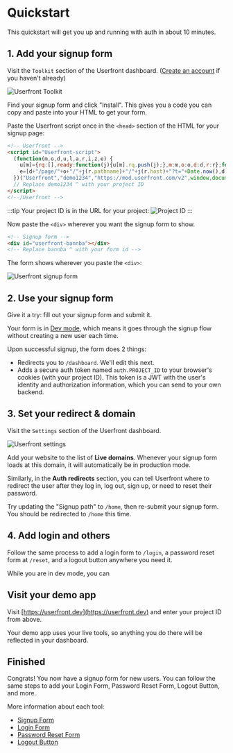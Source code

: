 # Quickstart

This quickstart will get you up and running with auth in about 10 minutes.

## 1. Add your signup form

Visit the `Toolkit` section of the Userfront dashboard. ([Create an account](https://userfront.com/signup?ref=quickstart) if you haven't already)

![Userfront Toolkit](https://res.cloudinary.com/component/image/upload/v1583359227/guide/menu.png)

Find your signup form and click "Install". This gives you a code you can copy and paste into your HTML to get your form.

Paste the Userfront script once in the `<head>` section of the HTML for your signup page:

<!-- prettier-ignore-start -->
```html
<!-- Userfront -->
<script id="Userfront-script">
  (function(m,o,d,u,l,a,r,i,z,e) {
    u[m]={rq:[],ready:function(j){u[m].rq.push(j);},m:m,o:o,d:d,r:r};function j(s){return encodeURIComponent(btoa(s));}z=l.getElementById(m+"-"+a);r=u.location;
    e=[d+"/page/"+o+"/"+j(r.pathname)+"/"+j(r.host)+"?t="+Date.now(),d];e.map(function(w){i=l.createElement(a);i.defer=1;i.src=w;z.parentNode.insertBefore(i,z);});u.amvartem=m;
  })("Userfront","demo1234","https://mod.userfront.com/v2",window,document,"script");
  // Replace demo1234 ^ with your project ID
</script>
<!--/Userfront -->
```
:::tip
Your project ID is in the URL for your project:
![Project ID](https://res.cloudinary.com/component/image/upload/v1583347563/guide/project_id_ilsrsa.png)
:::

Now paste the `<div>` wherever you want the signup form to show.
<!-- prettier-ignore-start -->
```html
<!-- Signup form -->
<div id="userfront-bannba"></div>
<!-- Replace bannba ^ with your form id -->
```
<!-- prettier-ignore-end -->

The form shows wherever you paste the `<div>`:

![Userfront signup form](https://res.cloudinary.com/component/image/upload/v1593130567/permanent/signup-form-dev.png)

## 2. Use your signup form

Give it a try: fill out your signup form and submit it.

Your form is in [Dev mode](/dev-mode.html), which means it goes through the signup flow without creating a new user each time.

Upon successful signup, the form does 2 things:

- Redirects you to `/dashboard`. We'll edit this next.
- Adds a secure auth token named `auth.PROJECT_ID` to your browser's cookies (with your project ID). This token is a JWT with the user's identity and authorization information, which you can send to your own backend.

## 3. Set your redirect & domain

Visit the `Settings` section of the Userfront dashboard.

![Userfront settings](https://res.cloudinary.com/component/image/upload/v1593131793/permanent/settings-nav.png)

Add your website to the list of **Live domains**. Whenever your signup form loads at this domain, it will automatically be in production mode.

Similarly, in the **Auth redirects** section, you can tell Userfront where to redirect the user after they log in, log out, sign up, or need to reset their password.

Try updating the "Signup path" to `/home`, then re-submit your signup form. You should be redirected to `/home` this time.

## 4. Add login and others

Follow the same process to add a login form to `/login`, a password reset form at `/reset`, and a logout button anywhere you need it.

While you are in dev mode, you can

## Visit your demo app

Visit [https://userfront.dev](https://userfront.dev) and enter your project ID from above.

Your demo app uses your live tools, so anything you do there will be reflected in your dashboard.

## Finished

Congrats! You now have a signup form for new users. You can follow the same steps to add your Login Form, Password Reset Form, Logout Button, and more.

More information about each tool:

- [Signup Form](/signup.html)
- [Login Form](/login.html)
- [Password Reset Form](/reset.html)
- [Logout Button](/logout.html)
